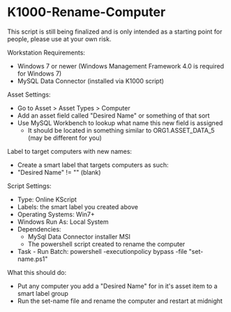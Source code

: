 # K1000-Rename-Computer

This script is still being finalized and is only intended as a starting point for people, please use at your own risk.

Workstation Requirements:
- Windows 7 or newer (Windows Management Framework 4.0 is required for Windows 7)
- MySQL Data Connector (installed via K1000 script)

Asset Settings:
- Go to Asset > Asset Types > Computer
- Add an asset field called "Desired Name" or something of that sort
- Use MySQL Workbench to lookup what name this new field is assigned
  - It should be located in something similar to ORG1.ASSET_DATA_5 (may be different for you)
  
Label to target computers with new names:
 - Create a smart label that targets computers as such:
 - "Desired Name" != "" (blank)
 
Script Settings:
 - Type: Online KScript
 - Labels: the smart label you created above
 - Operating Systems: Win7+
 - Windows Run As: Local System
 - Dependencies: 
   - MySql Data Connector installer MSI
   - The powershell script created to rename the computer
 - Task - Run Batch: powershell -executionpolicy bypass -file "set-name.ps1"
 
What this should do:
 - Put any computer you add a "Desired Name" for in it's asset item to a smart label group
 - Run the set-name file and rename the computer and restart at midnight
